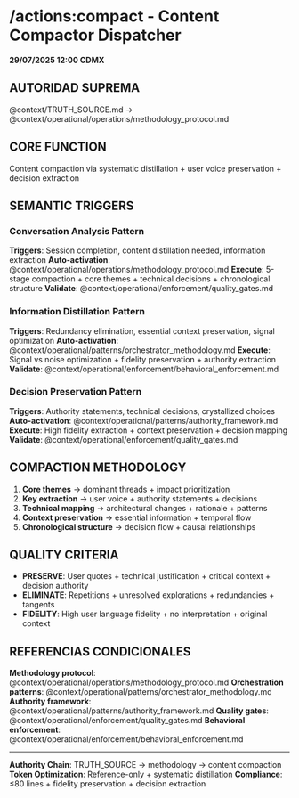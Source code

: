 # /actions:compact - Content Compactor Dispatcher

**29/07/2025 12:00 CDMX**

## AUTORIDAD SUPREMA
@context/TRUTH_SOURCE.md → @context/operational/operations/methodology_protocol.md

## CORE FUNCTION
Content compaction via systematic distillation + user voice preservation + decision extraction

## SEMANTIC TRIGGERS

### Conversation Analysis Pattern
**Triggers**: Session completion, content distillation needed, information extraction
**Auto-activation**: @context/operational/operations/methodology_protocol.md
**Execute**: 5-stage compaction + core themes + technical decisions + chronological structure
**Validate**: @context/operational/enforcement/quality_gates.md

### Information Distillation Pattern
**Triggers**: Redundancy elimination, essential context preservation, signal optimization
**Auto-activation**: @context/operational/patterns/orchestrator_methodology.md
**Execute**: Signal vs noise optimization + fidelity preservation + authority extraction
**Validate**: @context/operational/enforcement/behavioral_enforcement.md

### Decision Preservation Pattern
**Triggers**: Authority statements, technical decisions, crystallized choices
**Auto-activation**: @context/operational/patterns/authority_framework.md
**Execute**: High fidelity extraction + context preservation + decision mapping
**Validate**: @context/operational/enforcement/quality_gates.md

## COMPACTION METHODOLOGY
1. **Core themes** → dominant threads + impact prioritization
2. **Key extraction** → user voice + authority statements + decisions
3. **Technical mapping** → architectural changes + rationale + patterns
4. **Context preservation** → essential information + temporal flow
5. **Chronological structure** → decision flow + causal relationships

## QUALITY CRITERIA
- **PRESERVE**: User quotes + technical justification + critical context + decision authority
- **ELIMINATE**: Repetitions + unresolved explorations + redundancies + tangents
- **FIDELITY**: High user language fidelity + no interpretation + original context

## REFERENCIAS CONDICIONALES
**Methodology protocol**: @context/operational/operations/methodology_protocol.md
**Orchestration patterns**: @context/operational/patterns/orchestrator_methodology.md
**Authority framework**: @context/operational/patterns/authority_framework.md
**Quality gates**: @context/operational/enforcement/quality_gates.md
**Behavioral enforcement**: @context/operational/enforcement/behavioral_enforcement.md

---
**Authority Chain**: TRUTH_SOURCE → methodology → content compaction
**Token Optimization**: Reference-only + systematic distillation
**Compliance**: ≤80 lines + fidelity preservation + decision extraction